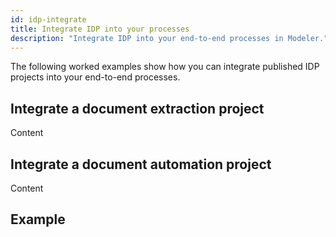 ```yaml
---
id: idp-integrate
title: Integrate IDP into your processes
description: "Integrate IDP into your end-to-end processes in Modeler."
---
```


The following worked examples show how you can integrate published IDP projects into your end-to-end processes.

## Integrate a document extraction project

Content

## Integrate a document automation project

Content

## Example
